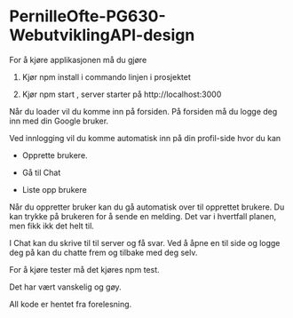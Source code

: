 # PernilleOfte-PG630-WebutviklingAPI-design

For å kjøre applikasjonen må du gjøre
1. Kjør npm install i commando linjen i prosjektet
   
2. Kjør npm start , server starter på http://localhost:3000

Når du loader vil du komme inn på forsiden. På forsiden må du logge deg inn
med din Google bruker. 

Ved innlogging vil du komme automatisk inn på din profil-side hvor du kan 

* Opprette brukere. 

* Gå til Chat

* Liste opp brukere


Når du oppretter bruker kan du gå automatisk over til opprettet brukere. 
Du kan trykke på brukeren for å sende en melding. Det var i hvertfall planen, men fikk ikk det helt til. 

I Chat kan du skrive til til server og få svar. Ved å åpne en til side og logge deg på kan du chatte frem og tilbake med deg selv. 

For å kjøre tester må det kjøres npm test. 

Det har vært vanskelig og gøy. 

All kode er hentet fra forelesning. 



